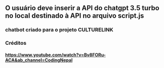 ## O usuário deve inserir a API do chatgpt 3.5 turbo no local destinado à API no arquivo script.js
### chatbot criado para o projeto CULTURELINK

### Créditos
#### https://www.youtube.com/watch?v=Bv8FORu-ACA&ab_channel=CodingNepal
